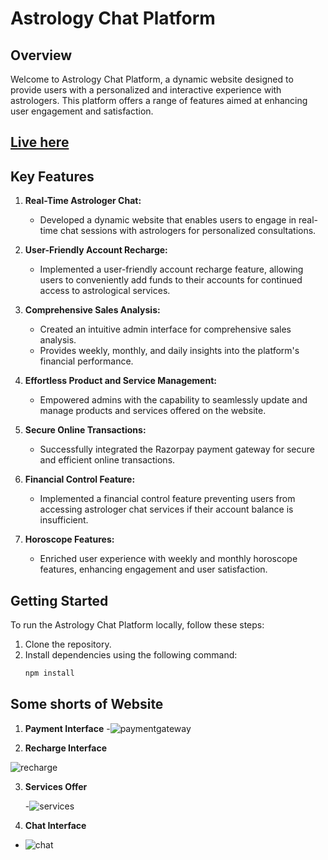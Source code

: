 # Astrology Chat Platform

## Overview

Welcome to Astrology Chat Platform, a dynamic website designed to provide users with a personalized and interactive experience with astrologers. This platform offers a range of features aimed at enhancing user engagement and satisfaction.

## [Live here](https://astrologywithanoop.netlify.app/)

## Key Features

1. **Real-Time Astrologer Chat:**
   - Developed a dynamic website that enables users to engage in real-time chat sessions with astrologers for personalized consultations.

2. **User-Friendly Account Recharge:**
   - Implemented a user-friendly account recharge feature, allowing users to conveniently add funds to their accounts for continued access to astrological services.

3. **Comprehensive Sales Analysis:**
   - Created an intuitive admin interface for comprehensive sales analysis.
   - Provides weekly, monthly, and daily insights into the platform's financial performance.

4. **Effortless Product and Service Management:**
   - Empowered admins with the capability to seamlessly update and manage products and services offered on the website.

5. **Secure Online Transactions:**
   - Successfully integrated the Razorpay payment gateway for secure and efficient online transactions.

6. **Financial Control Feature:**
   - Implemented a financial control feature preventing users from accessing astrologer chat services if their account balance is insufficient.

7. **Horoscope Features:**
   - Enriched user experience with weekly and monthly horoscope features, enhancing engagement and user satisfaction.

## Getting Started

To run the Astrology Chat Platform locally, follow these steps:

1. Clone the repository.
2. Install dependencies using the following command:
   ```bash
   npm install


## Some shorts of Website

1. **Payment Interface**
   -![paymentgateway](https://github.com/Vicky8180/Astrology-Website-2/assets/76256436/ec769685-602e-404a-bd49-f8bfab50af23)
   
2. **Recharge Interface**
   
![recharge](https://github.com/Vicky8180/Astrology-Website-2/assets/76256436/49df0028-57b0-44ae-ac40-6d15e79c98cc)

3. **Services Offer**

   -![services](https://github.com/Vicky8180/Astrology-Website-2/assets/76256436/9a2c51df-9c0c-4deb-b9ec-e176e6df9a2c)

4. **Chat Interface**

  -   ![chat](https://github.com/Vicky8180/Astrology-Website-2/assets/76256436/6f7e238f-4530-4819-bbad-a713c23527cc)

